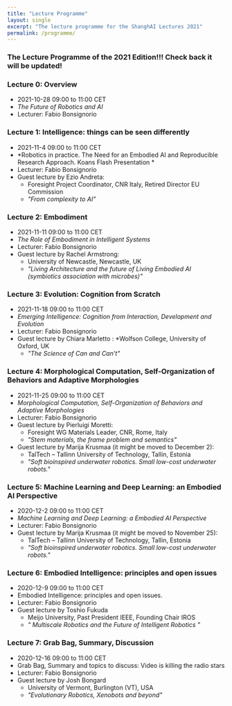 ```yaml
---
title: "Lecture Programme"
layout: single
excerpt: "The lecture programme for the ShanghAI Lectures 2021"
permalink: /programme/
---
```


### The Lecture Programme of the 2021 Edition!!!  Check back it will be updated!

### Lecture 0: Overview
* 2021-10-28  09:00 to 11:00 CET 
* *The Future of Robotics and AI* 
* Lecturer: Fabio Bonsignorio


### Lecture 1: Intelligence: things can be seen differently
* 2021-11-4  09:00 to 11:00 CET 
* *Robotics in practice. The Need for an Embodied AI and Reproducible Research Approach. Koans Flash Presentation * 
* Lecturer: Fabio Bonsignorio
* Guest lecture by Ezio Andreta: 
  * Foresight Project Coordinator, CNR Italy, Retired Director EU Commission
  * *"From complexity to AI"*


### Lecture 2: Embodiment
* 2021-11-11 09:00 to 11:00 CET 
* *The Role of Embodiment in Intelligent Systems* 
* Lecturer: Fabio Bonsignorio
* Guest lecture by Rachel Armstrong: 
  * University of Newcastle, Newcastle, UK
  * *"Living Architecture and the future of Living Embodied AI (symbiotics association with microbes)"*
  
### Lecture 3: Evolution: Cognition from Scratch
* 2021-11-18 09:00 to 11:00 CET 
* *Emerging Intelligence: Cognition from Interaction, Development and Evolution* 
* Lecturer: Fabio Bonsignorio
* Guest lecture by Chiara Marletto : 
  *Wolfson College, University of Oxford, UK
  * *"The Science of Can and Can’t"* 
  

### Lecture 4: Morphological Computation, Self-Organization of Behaviors and Adaptive Morphologies
* 2021-11-25 09:00 to 11:00 CET
* *Morphological Computation, Self-Organization of Behaviors and Adaptive Morphologies* 
* Lecturer: Fabio Bonsignorio
* Guest lecture by Pierluigi Moretti: 
  *  Foresight WG Materials Leader, CNR, Rome, Italy
  * *"Stem materials, the frame problem and semantics"* 
*  Guest lecture by Marija Krusmaa (it might be moved to December 2): 
   * TalTech – Tallinn University of Technology, Tallin, Estonia
   * *"Soft bioinspired underwater robotics. Small low-cost underwater robots."*

### Lecture 5: Machine Learning and Deep Learning: an Embodied AI Perspective
* 2020-12-2  09:00 to 11:00 CET
* *Machine Learning and Deep Learning: a Embodied AI Perspective*  
* Lecturer: Fabio Bonsignorio 
*  Guest lecture by Marija Krusmaa (it might be moved to November 25): 
   * TalTech – Tallinn University of Technology, Tallin, Estonia
   * *"Soft bioinspired underwater robotics. Small low-cost underwater robots."* 

### Lecture  6: Embodied Intelligence: principles and open issues
* 2020-12-9 09:00 to 11:00 CET
* Embodied Intelligence: principles and open issues. 
* Lecturer: Fabio Bonsignorio
*  Guest lecture by Toshio Fukuda
   *  Meijo University, Past President IEEE, Founding Chair IROS 
   * *" Multiscale Robotics  and the Future of Intelligent Robotics "*
  

### Lecture  7: Grab Bag, Summary, Discussion
* 2020-12-16 09:00 to 11:00 CET
* Grab Bag, Summary and topics to discuss: Video is killing the radio stars 
* Lecturer: Fabio Bonsignorio
*  Guest lecture by Josh Bongard
   * University of Vermont, Burlington (VT), USA
   * *"Evolutionary Robotics, Xenobots and beyond"*







  



